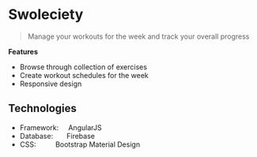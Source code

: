 # Swoleciety

> Manage your workouts for the week and track your overall progress

**Features**
* Browse through collection of exercises
* Create workout schedules for the week 
* Responsive design

Technologies
-----

* Framework:&nbsp;&nbsp;&nbsp;&nbsp;&nbsp;AngularJS
* Database:&nbsp;&nbsp;&nbsp;&nbsp;&nbsp;&nbsp;&nbsp;Firebase
* CSS:&nbsp;&nbsp;&nbsp;&nbsp;&nbsp;&nbsp;&nbsp;&nbsp;&nbsp;&nbsp;Bootstrap Material Design

